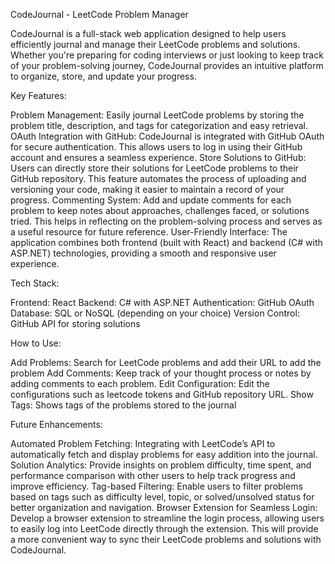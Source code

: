 CodeJournal - LeetCode Problem Manager

CodeJournal is a full-stack web application designed to help users efficiently journal and manage their LeetCode problems and solutions. Whether you're preparing for coding interviews or just looking to keep track of your problem-solving journey, CodeJournal provides an intuitive platform to organize, store, and update your progress.

Key Features:

Problem Management:  Easily journal LeetCode problems by storing the problem title, description, and tags for categorization and easy retrieval.
OAuth Integration with GitHub:  CodeJournal is integrated with GitHub OAuth for secure authentication. This allows users to log in using their GitHub account and ensures a seamless experience.
Store Solutions to GitHub: Users can directly store their solutions for LeetCode problems to their GitHub repository. This feature automates the process of uploading and versioning your code, making it easier to maintain a record of your progress.
Commenting System:  Add and update comments for each problem to keep notes about approaches, challenges faced, or solutions tried. This helps in reflecting on the problem-solving process and serves as a useful resource for future reference.
User-Friendly Interface:  The application combines both frontend (built with React) and backend (C# with ASP.NET) technologies, providing a smooth and responsive user experience.

Tech Stack:

Frontend: React
Backend: C# with ASP.NET
Authentication: GitHub OAuth
Database: SQL or NoSQL (depending on your choice)
Version Control: GitHub API for storing solutions

How to Use:

Add Problems: Search for LeetCode problems and add their URL to add the problem
Add Comments: Keep track of your thought process or notes by adding comments to each problem.
Edit Configuration: Edit the configurations such as leetcode tokens and GitHub repository URL.
Show Tags: Shows tags of the problems stored to the journal

Future Enhancements:

Automated Problem Fetching: Integrating with LeetCode’s API to automatically fetch and display problems for easy addition into the journal.
Solution Analytics: Provide insights on problem difficulty, time spent, and performance comparison with other users to help track progress and improve efficiency.
Tag-based Filtering: Enable users to filter problems based on tags such as difficulty level, topic, or solved/unsolved status for better organization and navigation.
Browser Extension for Seamless Login: Develop a browser extension to streamline the login process, allowing users to easily log into LeetCode directly through the extension. This will provide a more convenient way to sync their LeetCode problems and solutions with CodeJournal.
